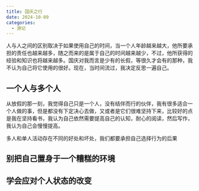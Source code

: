 ```yaml
---
title: 国庆之行
date: 2024-10-09
categories:
  - 游记
---
```


人与人之间的区别取决于如果使用自己的时间，当一个人年龄越来越大，他所要承担的责任也越来越多，随之而来的是属于自己的时间越来越少，不过，他所获得的经验和知识也将越来越多。国庆对我而言是少有的长假，等很久才会有的那种，我不认为自己将它使用的很好。现在，当时间流过，我决定反思一遍自己。

## 一个人与多个人

从放假的那一刻，我觉得自己只是一个人，没有结伴而行的伙伴，我有很多适合一个人做的事，但是都没有下定决心去做，又或者是它们很难坚持下来，比较好的点是我在坚持看书，我认为自己依然需要提高自己的认知，耐心的阅读，然后写作，我认为自己会慢慢提高。

多人和单人活动存在不同的好处和坏处，我们都要承担自己选择行为的后果

## 别把自己置身于一个糟糕的环境

## 学会应对个人状态的改变

